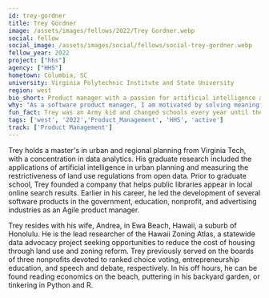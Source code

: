 ```yaml
---
id: trey-gordner
title: Trey Gordner
image: /assets/images/fellows/2022/Trey Gordner.webp
social: fellow
social_image: /assets/images/social/fellows/social-trey-gordner.webp
fellow_year: 2022
project: ["hhs"]
agency: ["HHS"]
hometown: Columbia, SC
university: Virginia Polytechnic Institute and State University
region: west
bio_short: Product manager with a passion for artificial intelligence and urban planning
why: "As a software product manager, I am motivated by solving meaningful problems for many people. In the public sector I can streamline access to vital services for millions."
fun_fact: Trey was an Army kid and changed schools every year until the 8th grade.
tags: ['west', '2022','Product_Management', 'HHS', 'active']
track: ['Product Management']
---
```


Trey holds a master's in urban and regional planning from Virginia Tech, with a concentration in data analytics. His graduate research included the applications of artificial intelligence in urban planning and measuring the restrictiveness of land use regulations from open data. Prior to graduate school, Trey founded a company that helps public libraries appear in local online search results. Earlier in his career, he led the development of several software products in the government, education, nonprofit, and advertising industries as an Agile product manager. 

Trey resides with his wife, Andrea, in Ewa Beach, Hawaii, a suburb of Honolulu. He is the lead researcher of the Hawaii Zoning Atlas, a statewide data advocacy project seeking opportunities to reduce the cost of housing through land use and zoning reform. Trey previously served on the boards of three nonprofits devoted to ranked choice voting, entrepreneurship education, and speech and debate, respectively. In his off hours, he can be found reading economics on the beach, puttering in his backyard garden, or tinkering in Python and R.
